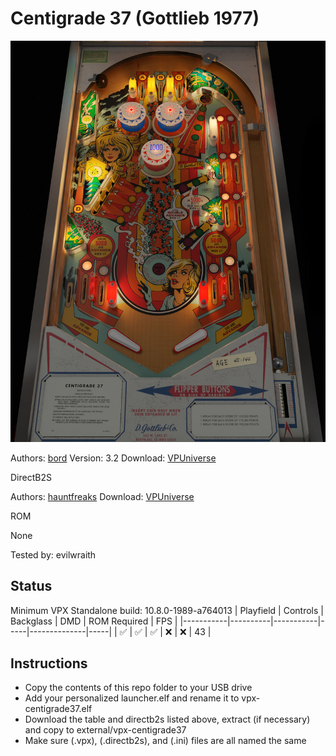 # Centigrade 37 (Gottlieb 1977)

![Table Preview](https://github.com/evilwraith/vpx-images/blob/main/vpx-centigrade37.jpg)

Authors: [bord](https://vpuniverse.com/profile/23579-goldchicco/)
Version: 3.2
Download: [VPUniverse](https://vpuniverse.com/files/file/7231-centigrade-37-gottlieb-1977/)

DirectB2S

Authors: [hauntfreaks](https://vpuniverse.com/profile/5216-hauntfreaks/)
Download: [VPUniverse](https://vpuniverse.com/files/file/7234-centigrade-37-gottlieb-1977-b2s/)

ROM

None

Tested by: evilwraith

## Status 

Minimum VPX Standalone build: 10.8.0-1989-a764013
| Playfield | Controls | Backglass | DMD | ROM Required | FPS | 
|-----------|----------|-----------|-----|--------------|-----|
| :white_check_mark: | :white_check_mark: | :white_check_mark: | :x: | :x: | 43 |

## Instructions

- Copy the contents of this repo folder to your USB drive
- Add your personalized launcher.elf and rename it to vpx-centigrade37.elf
- Download the table and directb2s listed above, extract (if necessary) and copy to external/vpx-centigrade37
- Make sure (.vpx), (.directb2s), and (.ini) files are all named the same